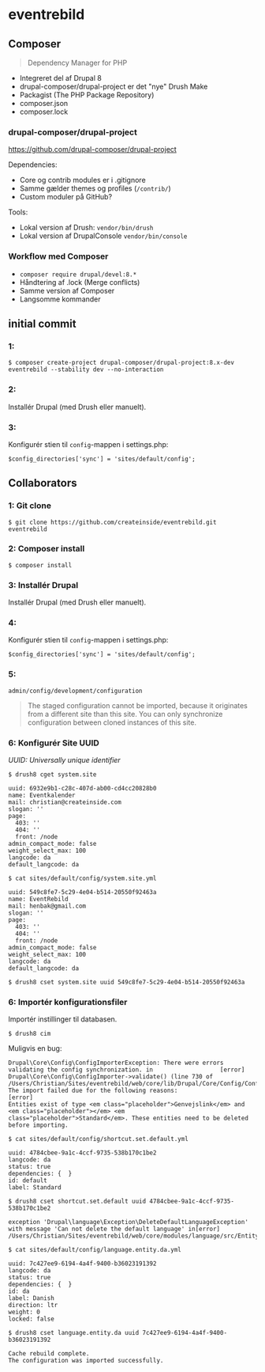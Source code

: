 # eventrebild

## Composer
> Dependency Manager for PHP

- Integreret del af Drupal 8
- drupal-composer/drupal-project er det "nye" Drush Make
- Packagist (The PHP Package Repository)
- composer.json
- composer.lock


### drupal-composer/drupal-project
https://github.com/drupal-composer/drupal-project

Dependencies:
- Core og contrib modules er i .gitignore
- Samme gælder themes og profiles (`/contrib/`)
- Custom moduler på GitHub?

Tools:
- Lokal version af Drush: `vendor/bin/drush`
- Lokal version af DrupalConsole `vendor/bin/console`


### Workflow med Composer
- `composer require drupal/devel:8.*`
- Håndtering af .lock (Merge conflicts)
- Samme version af Composer
- Langsomme kommander



## initial commit

### 1:
```
$ composer create-project drupal-composer/drupal-project:8.x-dev eventrebild --stability dev --no-interaction
```

### 2:
Installér Drupal (med Drush eller manuelt).

### 3:
Konfigurér stien til `config`-mappen i settings.php:
```
$config_directories['sync'] = 'sites/default/config';
```

## Collaborators

### 1: Git clone
```
$ git clone https://github.com/createinside/eventrebild.git eventrebild
```

### 2: Composer install
```
$ composer install
```

### 3: Installér Drupal
Installér Drupal (med Drush eller manuelt).


### 4:
Konfigurér stien til `config`-mappen i settings.php:
```
$config_directories['sync'] = 'sites/default/config';
```

### 5:
`admin/config/development/configuration`

> The staged configuration cannot be imported, because it originates from a different site than this site. You can only synchronize configuration between cloned instances of this site.

### 6: Konfigurér Site UUID
*UUID: Universally unique identifier*


```
$ drush8 cget system.site
```

```
uuid: 6932e9b1-c28c-407d-ab00-cd4cc20828b0
name: Eventkalender
mail: christian@createinside.com
slogan: ''
page:
  403: ''
  404: ''
  front: /node
admin_compact_mode: false
weight_select_max: 100
langcode: da
default_langcode: da
```

```
$ cat sites/default/config/system.site.yml
```
```
uuid: 549c8fe7-5c29-4e04-b514-20550f92463a
name: EventRebild
mail: henbak@gmail.com
slogan: ''
page:
  403: ''
  404: ''
  front: /node
admin_compact_mode: false
weight_select_max: 100
langcode: da
default_langcode: da
```

```
$ drush8 cset system.site uuid 549c8fe7-5c29-4e04-b514-20550f92463a
```

### 6: Importér konfigurationsfiler
Importér instillinger til databasen.

```
$ drush8 cim
```

Muligvis en bug:
```
Drupal\Core\Config\ConfigImporterException: There were errors validating the config synchronization. in                   [error]
Drupal\Core\Config\ConfigImporter->validate() (line 730 of
/Users/Christian/Sites/eventrebild/web/core/lib/Drupal/Core/Config/ConfigImporter.php).
The import failed due for the following reasons:                                                                          [error]
Entities exist of type <em class="placeholder">Genvejslink</em> and <em class="placeholder"></em> <em
class="placeholder">Standard</em>. These entities need to be deleted before importing.
```

```
$ cat sites/default/config/shortcut.set.default.yml
```

```
uuid: 4784cbee-9a1c-4ccf-9735-538b170c1be2
langcode: da
status: true
dependencies: {  }
id: default
label: Standard
```

```
$ drush8 cset shortcut.set.default uuid 4784cbee-9a1c-4ccf-9735-538b170c1be2
````

```
exception 'Drupal\language\Exception\DeleteDefaultLanguageException' with message 'Can not delete the default language' in[error]
/Users/Christian/Sites/eventrebild/web/core/modules/language/src/Entity/ConfigurableLanguage.php:160
````

```
$ cat sites/default/config/language.entity.da.yml
```

```
uuid: 7c427ee9-6194-4a4f-9400-b36023191392
langcode: da
status: true
dependencies: {  }
id: da
label: Danish
direction: ltr
weight: 0
locked: false
```

```
$ drush8 cset language.entity.da uuid 7c427ee9-6194-4a4f-9400-b36023191392
```

```
Cache rebuild complete.
The configuration was imported successfully.
```
